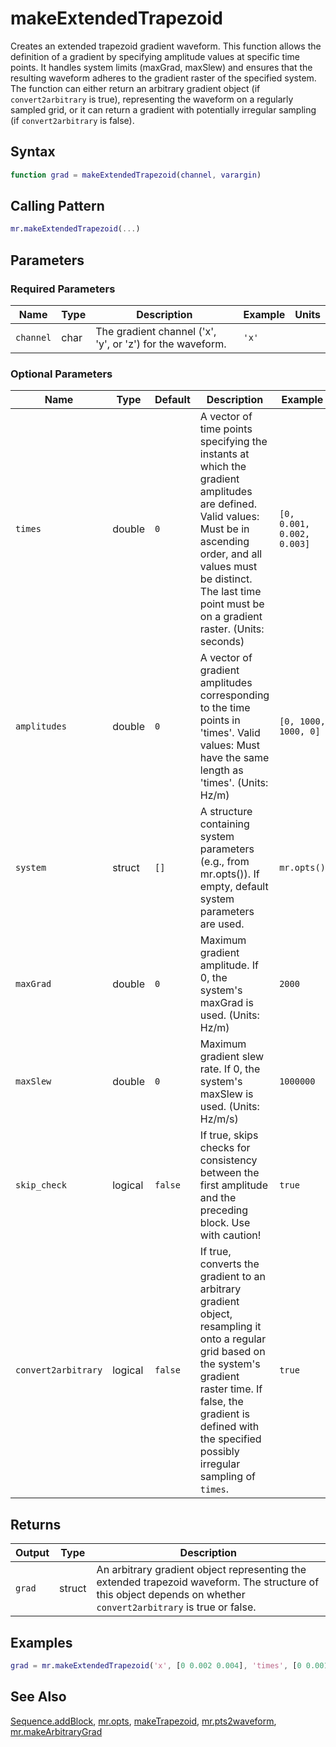 # makeExtendedTrapezoid

Creates an extended trapezoid gradient waveform.  This function allows the definition of a gradient by specifying amplitude values at specific time points. It handles system limits (maxGrad, maxSlew) and ensures that the resulting waveform adheres to the gradient raster of the specified system.  The function can either return an arbitrary gradient object (if `convert2arbitrary` is true), representing the waveform on a regularly sampled grid, or it can return a gradient with potentially irregular sampling (if `convert2arbitrary` is false).

## Syntax

```matlab
function grad = makeExtendedTrapezoid(channel, varargin)
```

## Calling Pattern

```matlab
mr.makeExtendedTrapezoid(...)
```

## Parameters

### Required Parameters

| Name | Type | Description | Example | Units |
|------|------|-------------|---------|-------|
| `channel` | char | The gradient channel ('x', 'y', or 'z') for the waveform. | `'x'` |  |

### Optional Parameters

| Name | Type | Default | Description | Example |
|------|------|---------|-------------|---------|
| `times` | double | `0` | A vector of time points specifying the instants at which the gradient amplitudes are defined. Valid values: Must be in ascending order, and all values must be distinct. The last time point must be on a gradient raster. (Units: seconds) | `[0, 0.001, 0.002, 0.003]` |
| `amplitudes` | double | `0` | A vector of gradient amplitudes corresponding to the time points in 'times'. Valid values: Must have the same length as 'times'. (Units: Hz/m) | `[0, 1000, 1000, 0]` |
| `system` | struct | `[]` | A structure containing system parameters (e.g., from mr.opts()). If empty, default system parameters are used. | `mr.opts()` |
| `maxGrad` | double | `0` | Maximum gradient amplitude. If 0, the system's maxGrad is used. (Units: Hz/m) | `2000` |
| `maxSlew` | double | `0` | Maximum gradient slew rate. If 0, the system's maxSlew is used. (Units: Hz/m/s) | `1000000` |
| `skip_check` | logical | `false` | If true, skips checks for consistency between the first amplitude and the preceding block. Use with caution! | `true` |
| `convert2arbitrary` | logical | `false` | If true, converts the gradient to an arbitrary gradient object, resampling it onto a regular grid based on the system's gradient raster time. If false, the gradient is defined with the specified possibly irregular sampling of `times`. | `true` |

## Returns

| Output | Type | Description |
|--------|------|-------------|
| `grad` | struct | An arbitrary gradient object representing the extended trapezoid waveform.  The structure of this object depends on whether `convert2arbitrary` is true or false. |

## Examples

```matlab
grad = mr.makeExtendedTrapezoid('x', [0 0.002 0.004], 'times', [0 0.001 0.003], 'amplitudes', [0 2000 0], 'system', mr.opts(), 'maxSlew', 2000000);
```

## See Also

[Sequence.addBlock](addBlock.md), [mr.opts](opts.md), [makeTrapezoid](makeTrapezoid.md), [mr.pts2waveform](pts2waveform.md), [mr.makeArbitraryGrad](makeArbitraryGrad.md)
